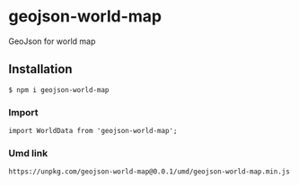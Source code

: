 # geojson-world-map

GeoJson for world map


## Installation

```
$ npm i geojson-world-map
```


### Import

```
import WorldData from 'geojson-world-map';
```

### Umd link
```
https://unpkg.com/geojson-world-map@0.0.1/umd/geojson-world-map.min.js
```
